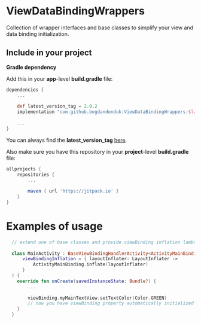 

# ViewDataBindingWrappers

  Collection of wrapper interfaces and base classes to simplify your view and data binding initialization.
  
## Include in your project  
**Gradle dependency**  
  
Add this in your **app**-level **build.gradle** file:  
```groovy
dependencies {  
	...  
  
	def latest_version_tag = 2.0.2
	implementation "com.github.bogdandonduk:ViewDataBindingWrappers:$latest_version_tag"  
  
	...  
}  
```  
You can always find the **latest_version_tag** [here](https://github.com/bogdandonduk/ViewDataBindingWrappers/releases).  
  
Also make sure you have this repository in your **project**-level **build.gradle** file:  
```groovy  
allprojects {  
	repositories {  
		...  
  
		maven { url 'https://jitpack.io' }  
	}  
}  
```  

# Examples of usage
```kotlin 
  // extend one of base classes and provide viewBinding inflation lambda function to have viewBinding property automatically initialized
  
  class MainActivity : BaseViewBindingHandlerActivity<ActivityMainBinding>(
	  viewBindingInflation = { layoutInflater: LayoutInflater ->
		  ActivityMainBinding.inflate(layoutInflater)
	  }
  ) {
    override fun onCreate(savedInstanceState: Bundle?) {
	    ...
	    
	    viewBinding.myMainTextView.setTextColor(Color.GREEN)
	    // now you have viewBinding property automatically initialized
    }
  }

```
